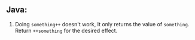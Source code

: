 Java:
------------------------------------------------

1. Doing ```something++``` doesn't work, It only returns the value of ```something```. Return ```++something``` for the desired effect.
